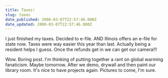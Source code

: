 ```yaml
---
title: Taxes!
slug: taxes
date_published: 2008-03-07T22:57:46.000Z
date_updated: 2008-03-07T22:57:46.000Z
---
```


I just finished my taxes. Decided to e-file. AND Illinois offers an e-file for state now. Taxes were way easier this year than last. Actually being a resident helps I guess. Once the refunds get in we can get our camera!!!

Wow. Boring post. I'm thinking of putting together a rant on global warming fanaticism. Maybe tomorrow. After we demo, drywall and then paint our library room. It's nice to have projects again. Pictures to come, I'm sure.
